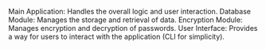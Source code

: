 Main Application: Handles the overall logic and user interaction.
Database Module: Manages the storage and retrieval of data.
Encryption Module: Manages encryption and decryption of passwords.
User Interface: Provides a way for users to interact with the application (CLI for simplicity).
